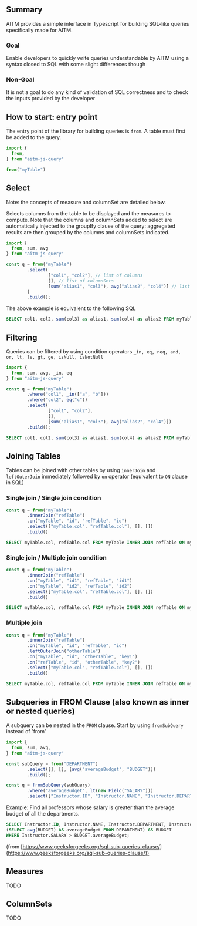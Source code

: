 ##  Summary 

AITM provides a simple interface in Typescript for building SQL-like queries specifically made for AITM. 

### Goal

Enable developers to quickly write queries understandable by AITM using a syntax closed to SQL with 
some slight differences though

### Non-Goal

It is not a goal to do any kind of validation of SQL correctness and to check the inputs provided by the developer

## How to start: entry point

The entry point of the library for building queries is `from`. A table must first be added to the query.
```typescript
import {
  from,
} from "aitm-js-query"

from("myTable")
```

## Select

Note: the concepts of measure and columnSet are detailed below.

Selects columns from the table to be displayed and the measures to compute. Note that the columns and columnSets
added to select are automatically injected to the groupBy clause of the query: aggregated results are then grouped by
the columns and columnSets indicated.

```typescript
import {
  from, sum, avg
} from "aitm-js-query"

const q = from("myTable")
        .select(
                ["col1", "col2"], // list of columns
                [], // list of columnSets
                [sum("alias1", "col3"), avg("alias2", "col4")] // list of measures
        )
        .build();
```

The above example is equivalent to the following SQL

```sql
SELECT col1, col2, sum(col3) as alias1, sum(col4) as alias2 FROM myTable GROUP BY col1, col2
```

## Filtering

Queries can be filtered by using condition operators `_in, eq, neq, and, or, lt, le, gt, ge, isNull, isNotNull`

```typescript
import {
  from, sum, avg, _in, eq
} from "aitm-js-query"

const q = from("myTable")
        .where("col1", _in(["a", "b"]))
        .where("col2", eq("c"))
        .select(
                ["col1", "col2"],
                [],
                [sum("alias1", "col3"), avg("alias2", "col4")])
        .build();
```

```sql
SELECT col1, col2, sum(col3) as alias1, sum(col4) as alias2 FROM myTable WHERE col1 IN ('a', 'b') AND col2='c' GROUP BY col1, col2
```

## Joining Tables

Tables can be joined with other tables by using `innerJoin` and `leftOuterJoin` immediately followed by `on` operator (equivalent to `ON` clause in SQL)

### Single join / Single join condition

```typescript
const q = from("myTable")
        .innerJoin("refTable")
        .on("myTable", "id", "refTable", "id")
        .select(["myTable.col", "refTable.col"], [], [])
        .build()
```

```sql
SELECT myTable.col, refTable.col FROM myTable INNER JOIN refTable ON myTable.id = refTable.id
```

### Single join / Multiple join condition

```typescript
const q = from("myTable")
        .innerJoin("refTable")
        .on("myTable", "id1", "refTable", "id1")
        .on("myTable", "id2", "refTable", "id2")
        .select(["myTable.col", "refTable.col"], [], [])
        .build()
```

```sql
SELECT myTable.col, refTable.col FROM myTable INNER JOIN refTable ON myTable.id1 = refTable.id1 AND myTable.id2 = refTable.id2 
```

### Multiple join

```typescript
const q = from("myTable")
        .innerJoin("refTable")
        .on("myTable", "id", "refTable", "id")
        .leftOuterJoin("otherTable")
        .on("myTable", "id", "otherTable", "key1")
        .on("refTable", "id", "otherTable", "key2")
        .select(["myTable.col", "refTable.col"], [], [])
        .build()
```

```sql
SELECT myTable.col, refTable.col FROM myTable INNER JOIN refTable ON myTable.id = refTable.id LEFT OUTER JOIN otherTable ON myTable.id = otherTable.key1 AND refTable.id = otherTable.key2
```

## Subqueries in FROM Clause (also known as inner or nested queries)

A subquery can be nested in the `FROM` clause. Start by using `fromSubQuery` instead of 'from'

```typescript
import {
  from, sum, avg, 
} from "aitm-js-query"

const subQuery = from("DEPARTMENT")
        .select([], [], [avg("averageBudget", "BUDGET")])
        .build();

const q = fromSubQuery(subQuery)
        .where("averageBudget", lt(new Field("SALARY")))
        .select(["Instructor.ID", "Instructor.NAME", "Instructor.DEPARTMENT", "Instructor.SALARY"], [], [])
```

Example: Find all professors whose salary is greater than the average budget of all the departments.

```sql
SELECT Instructor.ID, Instructor.NAME, Instructor.DEPARTMENT, Instructor.SALARY FROM
(SELECT avg(BUDGET) AS averageBudget FROM DEPARTMENT) AS BUDGET 
WHERE Instructor.SALARY > BUDGET.averageBudget;
```
(from [https://www.geeksforgeeks.org/sql-sub-queries-clause/](https://www.geeksforgeeks.org/sql-sub-queries-clause/))

## Measures

TODO 

## ColumnSets

TODO 
